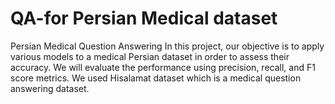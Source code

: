 # QA-for Persian Medical dataset
Persian Medical Question Answering
In this project, our objective is to apply various models to a medical Persian dataset in order to assess their accuracy. We will evaluate the performance using precision, recall, and F1 score metrics.
We used Hisalamat dataset which is a medical question answering dataset.
